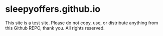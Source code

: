 # sleepyoffers.github.io

This site is a test site.
Please do not copy, use, or distribute anything from this Github REPO, thank you. All rights reserved.

